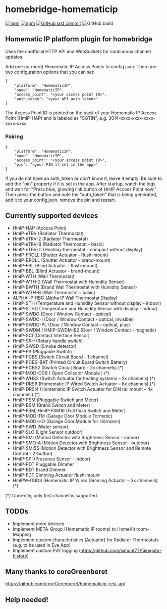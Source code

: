 # homebridge-homematicip

[![npm](https://img.shields.io/npm/v/homebridge-homematicip.svg?style=plastic)](https://www.npmjs.com/package/homebridge-homematicip)
[![npm](https://img.shields.io/npm/dt/homebridge-homematicip.svg?style=plastic)](https://www.npmjs.com/package/homebridge-homematicip)
[![GitHub last commit](https://img.shields.io/github/last-commit/marcsowen/homebridge-homematicip.svg?style=plastic)](https://github.com/marcsowen/homebridge-homematicip)
![GitHub build](https://img.shields.io/github/workflow/status/marcsowen/homebridge-homematicip/Node.js%20CI/master?style=plastic)

## Homematic IP platform plugin for homebridge

Uses the unofficial HTTP API and WebSockets for continuous channel updates. 

Add one (or more) Homematic IP Access Points to config.json. There are two configuration
options that you can set:

```
{
    "platform": "HomematicIP",
    "name": "HomematicIP",
    "access_point": "<your access point ID>",
    "auth_token": "<your API auth token>"
}
```

The Access Point ID is printed on the back of your Homematic IP Access Point (HmIP-HAP) and is 
labeled as "SGTIN", e.g. 3014-xxxx-xxxx-xxxx-xxxx-xxxx. 

### Pairing 

```
{
    "platform": "HomematicIP",
    "name": "HomematicIP",
    "access_point": "<your access point ID>",
    "pin": "<your PIN if set in the app>"
}
```

If you do not have an auth_token or don't know it, leave it empty. Be sure to add the "pin" property if it is set in the app. 
After startup, watch the logs and wait for "Press blue, glowing link button of HmIP Access Point now!". Then press the
button and note the "auth_token" that is being generated, add it to your config.json, remove the pin and restart.

## Currently supported devices

- HmIP-HAP (Access Point)
- HmIP-eTRV (Radiator Thermostat)
- HmIP-eTRV-2 (Radiator Thermostat)
- HmIP-eTRV-B (Radiator Thermostat - basic)
- HmIP-eTRV-C (Heating-thermostat - compact without display)
- HmIP-FROLL (Shutter Actuator - flush-mount)
- HmIP-BROLL (Shutter Actuator - brand-mount)
- HmIP-FBL (Blind Actuator - flush-mount)
- HmIP-BBL (Blind Actuator - brand-mount)
- HmIP-WTH (Wall Thermostat)
- HmIP-WTH-2 (Wall Thermostat with Humidity Sensor)
- HmIP-BWTH (Brand Wall Thermostat with Humidity Sensor)
- HmIP-WTH-B (Wall Thermostat – basic)
- ALPHA-IP-RBG (Alpha IP Wall Thermostat Display)
- HmIP-STH (Temperature and Humidity Sensor without display - indoor)
- HmIP-STHD (Temperature and Humidity Sensor with display - indoor)
- HmIP-SWDO (Door / Window Contact - optical)
- HmIP-SWDO-I (Door / Window Contact - optical, invisible)
- HmIP-SWDO-PL (Door / Window Contact – optical, plus)
- HmIP-SWDM / HMIP-SWDM-B2  (Door / Window Contact - magnetic)
- HmIP-SCI (Contact Interface Sensor)
- HmIP-SRH (Rotary handle switch)
- HmIP-SWSD (Smoke detector)
- HmIP-PS (Pluggable Switch)
- HmIP-PCBS (Switch Circuit Board - 1 channel)
- HmIP-PCBS-BAT (Printed Circuit Board Switch Battery)
- HmIP-PCBS2 (Switch Circuit Board - 2x channels) (*)
- HmIP-MOD-OC8 ( Open Collector Module ) (*)
- HmIP-WHS2 (Switch Actuator for heating systems – 2x channels) (*)
- HmIP-DRS8 (Homematic IP Wired Switch Actuator – 8x channels) (*)
- HmIP-DRSI4 (Homematic IP Switch Actuator for DIN rail mount – 4x channels) (*)
- HmIP-PSM (Pluggable Switch and Meter)
- HmIP-BSM (Brand Switch and Meter)
- HmIP-FSM, HmIP-FSM16 (Full flush Switch and Meter)
- HmIP-MOD-TM (Garage Door Module Tormatic)
- HmIP-MOD-HO (Garage Door Module for Hörmann)
- HmIP-SWD (Water sensor)
- HmIP-SLO (Light Sensor outdoor)
- HmIP-SMI (Motion Detector with Brightness Sensor - indoor)
- HmIP-SMO-A (Motion Detector with Brightness Sensor - outdoor)
- HmIP-SMI55 (Motion Detector with Brightness Sensor and Remote Control - 2-button)
- HmIP-SPI (Presence Sensor - indoor)
- HmIP-PDT Pluggable Dimmer
- HmIP-BDT Brand Dimmer
- HmIP-FDT Dimming Actuator flush-mount
- HmIPW-DRD3 (Homematic IP Wired Dimming Actuator – 3x channels) (*)


(*) Currently, only first channel is supported.

## TODOs

- Implement more devices
- Implement META-Group (Homematic IP rooms) to HomeKit room-Mapping
- Implement custom characteristics (Actuator) for Radiator Thermostats (e.g. to be used in Eve App) 
- Implement custom EVE logging (https://github.com/simont77/fakegato-history)

## Many thanks to coreGreenberet

https://github.com/coreGreenberet/homematicip-rest-api

## Help needed!
